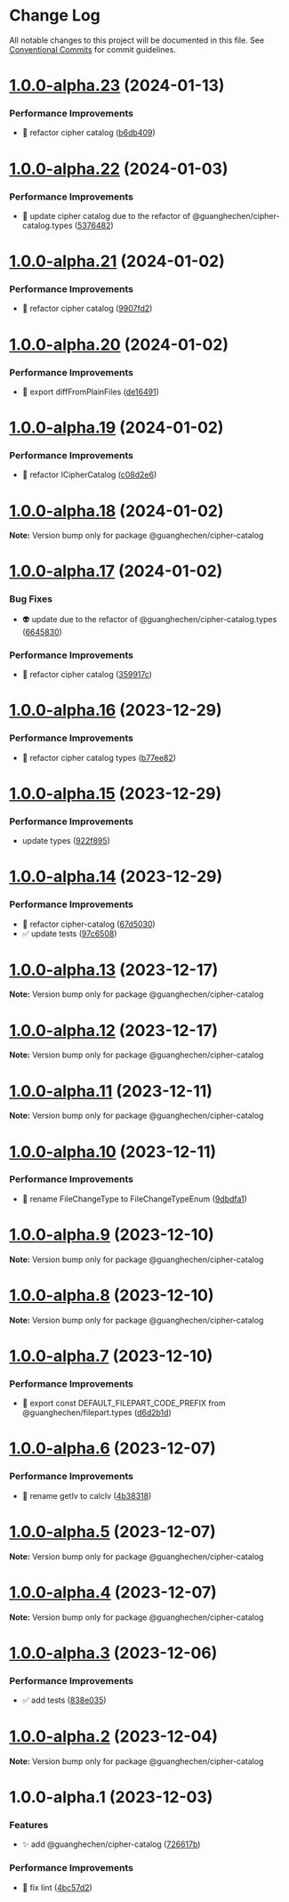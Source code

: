 # Change Log

All notable changes to this project will be documented in this file.
See [Conventional Commits](https://conventionalcommits.org) for commit guidelines.

# [1.0.0-alpha.23](https://github.com/guanghechen/sora/compare/@guanghechen/cipher-catalog@1.0.0-alpha.22...@guanghechen/cipher-catalog@1.0.0-alpha.23) (2024-01-13)


### Performance Improvements

* 🎨 refactor cipher catalog ([b6db409](https://github.com/guanghechen/sora/commit/b6db409a6cb00e01ae79fd840b712c35961f6a12))





# [1.0.0-alpha.22](https://github.com/guanghechen/sora/compare/@guanghechen/cipher-catalog@1.0.0-alpha.21...@guanghechen/cipher-catalog@1.0.0-alpha.22) (2024-01-03)


### Performance Improvements

* 🎨 update cipher catalog due to the refactor of @guanghechen/cipher-catalog.types ([5376482](https://github.com/guanghechen/sora/commit/5376482e99a9bac99670f249f9d9e08705fc2206))





# [1.0.0-alpha.21](https://github.com/guanghechen/sora/compare/@guanghechen/cipher-catalog@1.0.0-alpha.20...@guanghechen/cipher-catalog@1.0.0-alpha.21) (2024-01-02)


### Performance Improvements

* :art:  refactor cipher catalog ([9907fd2](https://github.com/guanghechen/sora/commit/9907fd2eb03e22838a99ee4368e0e563e072ea70))





# [1.0.0-alpha.20](https://github.com/guanghechen/sora/compare/@guanghechen/cipher-catalog@1.0.0-alpha.19...@guanghechen/cipher-catalog@1.0.0-alpha.20) (2024-01-02)


### Performance Improvements

* 🎨 export diffFromPlainFiles ([de16491](https://github.com/guanghechen/sora/commit/de164919ababe5c046982d74f7834d6feb7d1b95))





# [1.0.0-alpha.19](https://github.com/guanghechen/sora/compare/@guanghechen/cipher-catalog@1.0.0-alpha.18...@guanghechen/cipher-catalog@1.0.0-alpha.19) (2024-01-02)


### Performance Improvements

* :art:  refactor ICipherCatalog ([c08d2e6](https://github.com/guanghechen/sora/commit/c08d2e6b1ab6559f86d653e7ac73768f0714c87f))





# [1.0.0-alpha.18](https://github.com/guanghechen/sora/compare/@guanghechen/cipher-catalog@1.0.0-alpha.17...@guanghechen/cipher-catalog@1.0.0-alpha.18) (2024-01-02)

**Note:** Version bump only for package @guanghechen/cipher-catalog





# [1.0.0-alpha.17](https://github.com/guanghechen/sora/compare/@guanghechen/cipher-catalog@1.0.0-alpha.16...@guanghechen/cipher-catalog@1.0.0-alpha.17) (2024-01-02)


### Bug Fixes

* 👽️ update due to the refactor of @guanghechen/cipher-catalog.types ([6645830](https://github.com/guanghechen/sora/commit/6645830c6b289cc8b57a0522df69da2fd742bcb4))


### Performance Improvements

* :art:  refactor cipher catalog ([359917c](https://github.com/guanghechen/sora/commit/359917c376734b3038f8175f1dce21acf25fcd16))





# [1.0.0-alpha.16](https://github.com/guanghechen/sora/compare/@guanghechen/cipher-catalog@1.0.0-alpha.15...@guanghechen/cipher-catalog@1.0.0-alpha.16) (2023-12-29)


### Performance Improvements

* :art:  refactor cipher catalog types ([b77ee82](https://github.com/guanghechen/sora/commit/b77ee822d679af4f2d7aca9a6414f8763b71d91d))





# [1.0.0-alpha.15](https://github.com/guanghechen/sora/compare/@guanghechen/cipher-catalog@1.0.0-alpha.14...@guanghechen/cipher-catalog@1.0.0-alpha.15) (2023-12-29)


### Performance Improvements

* update types ([922f895](https://github.com/guanghechen/sora/commit/922f895186fd0681bb5d7011ecf947bddd387baa))





# [1.0.0-alpha.14](https://github.com/guanghechen/sora/compare/@guanghechen/cipher-catalog@1.0.0-alpha.13...@guanghechen/cipher-catalog@1.0.0-alpha.14) (2023-12-29)


### Performance Improvements

* :art: refactor cipher-catalog ([67d5030](https://github.com/guanghechen/sora/commit/67d503061cb032e4305502e3b69f3832082cb543))
* ✅ update tests ([97c6508](https://github.com/guanghechen/sora/commit/97c6508cd9e1c5404681582087ad8433c8e9c337))





# [1.0.0-alpha.13](https://github.com/guanghechen/sora/compare/@guanghechen/cipher-catalog@1.0.0-alpha.12...@guanghechen/cipher-catalog@1.0.0-alpha.13) (2023-12-17)

**Note:** Version bump only for package @guanghechen/cipher-catalog





# [1.0.0-alpha.12](https://github.com/guanghechen/sora/compare/@guanghechen/cipher-catalog@1.0.0-alpha.11...@guanghechen/cipher-catalog@1.0.0-alpha.12) (2023-12-17)

**Note:** Version bump only for package @guanghechen/cipher-catalog





# [1.0.0-alpha.11](https://github.com/guanghechen/sora/compare/@guanghechen/cipher-catalog@1.0.0-alpha.10...@guanghechen/cipher-catalog@1.0.0-alpha.11) (2023-12-11)

**Note:** Version bump only for package @guanghechen/cipher-catalog





# [1.0.0-alpha.10](https://github.com/guanghechen/sora/compare/@guanghechen/cipher-catalog@1.0.0-alpha.9...@guanghechen/cipher-catalog@1.0.0-alpha.10) (2023-12-11)


### Performance Improvements

* 🎨 rename FileChangeType to FileChangeTypeEnum ([9dbdfa1](https://github.com/guanghechen/sora/commit/9dbdfa18cbb8c6bb3de420d9eb6d9e8015cfc80e))





# [1.0.0-alpha.9](https://github.com/guanghechen/sora/compare/@guanghechen/cipher-catalog@1.0.0-alpha.8...@guanghechen/cipher-catalog@1.0.0-alpha.9) (2023-12-10)

**Note:** Version bump only for package @guanghechen/cipher-catalog





# [1.0.0-alpha.8](https://github.com/guanghechen/sora/compare/@guanghechen/cipher-catalog@1.0.0-alpha.7...@guanghechen/cipher-catalog@1.0.0-alpha.8) (2023-12-10)

**Note:** Version bump only for package @guanghechen/cipher-catalog





# [1.0.0-alpha.7](https://github.com/guanghechen/sora/compare/@guanghechen/cipher-catalog@1.0.0-alpha.6...@guanghechen/cipher-catalog@1.0.0-alpha.7) (2023-12-10)


### Performance Improvements

* 🎨 export const DEFAULT_FILEPART_CODE_PREFIX from @guanghechen/filepart.types ([d6d2b1d](https://github.com/guanghechen/sora/commit/d6d2b1d960a9a02b3315c4cbd32cdc1fa53cccc3))





# [1.0.0-alpha.6](https://github.com/guanghechen/sora/compare/@guanghechen/cipher-catalog@1.0.0-alpha.5...@guanghechen/cipher-catalog@1.0.0-alpha.6) (2023-12-07)


### Performance Improvements

* 🎨 rename getIv to calcIv ([4b38318](https://github.com/guanghechen/sora/commit/4b38318d7604e49ae5cbbceb93e8abf1ea36817a))





# [1.0.0-alpha.5](https://github.com/guanghechen/sora/compare/@guanghechen/cipher-catalog@1.0.0-alpha.4...@guanghechen/cipher-catalog@1.0.0-alpha.5) (2023-12-07)

**Note:** Version bump only for package @guanghechen/cipher-catalog





# [1.0.0-alpha.4](https://github.com/guanghechen/sora/compare/@guanghechen/cipher-catalog@1.0.0-alpha.3...@guanghechen/cipher-catalog@1.0.0-alpha.4) (2023-12-07)

**Note:** Version bump only for package @guanghechen/cipher-catalog





# [1.0.0-alpha.3](https://github.com/guanghechen/sora/compare/@guanghechen/cipher-catalog@1.0.0-alpha.2...@guanghechen/cipher-catalog@1.0.0-alpha.3) (2023-12-06)


### Performance Improvements

* ✅ add tests ([838e035](https://github.com/guanghechen/sora/commit/838e035a388ad2e9c2d29b5ebab609aee6c5d690))





# [1.0.0-alpha.2](https://github.com/guanghechen/sora/compare/@guanghechen/cipher-catalog@1.0.0-alpha.1...@guanghechen/cipher-catalog@1.0.0-alpha.2) (2023-12-04)

**Note:** Version bump only for package @guanghechen/cipher-catalog





# 1.0.0-alpha.1 (2023-12-03)


### Features

* ✨ add @guanghechen/cipher-catalog ([726617b](https://github.com/guanghechen/sora/commit/726617b8f970cc59bc9a99fc00f62f4ee0a80e00))


### Performance Improvements

* 🔧 fix lint ([4bc57d2](https://github.com/guanghechen/sora/commit/4bc57d2deabf2a4f144c7af46d45582387825ecb))
